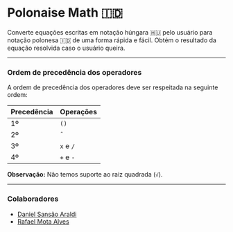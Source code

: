 # Polonaise Math 🇮🇩

Converte equações escritas em notação húngara 🇭🇺 pelo usuário para notação polonesa 🇮🇩 de uma forma rápida e fácil. Obtém o resultado da equação resolvida caso o usuário queira.

<hr/>

### Ordem de precedência dos operadores

A ordem de precedência dos operadores deve ser respeitada na seguinte ordem:

| Precedência | Operações |
| ----------- | --------- |
| 1º          | `()`      |
| 2º          | `ˆ`       |
| 3º          | `x` e `/` |
| 4º          | `+` e `-` |

**Observação:** Não temos suporte ao raiz quadrada (`√`).

<hr />

### Colaboradores

- [Daniel Sansão Araldi](https://github.com/DanielAraldi)
- [Rafael Mota Alves](https://github.com/RafaelMotaAlvess)
